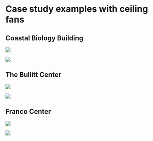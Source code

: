 # Case study examples with ceiling fans

## Coastal Biology Building

![](<../.gitbook/assets/0 (18).png>)



![](<../.gitbook/assets/1 (13).png>)



## The Bullitt Center

![](<../.gitbook/assets/2 (10).png>)



![](<../.gitbook/assets/3 (5).png>)



## Franco Center

![](<../.gitbook/assets/4 (2).png>)



![](<../.gitbook/assets/5 (17).png>)
